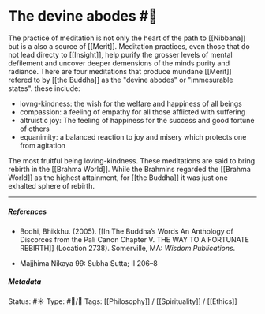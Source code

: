 # The devine abodes #🧠 

The practice of meditation is not only the heart of the path to [[Nibbana]] but is a also a source of [[Merit]]. Meditation practices, even those that do not lead directy to [[Insight]], help purify the grosser levels of mental defilement and uncover deeper demensions of the minds purity and radiance. There are four meditations that produce mundane [[Merit]] refered to by [[the Buddha]] as the "devine abodes" or "immesurable states". these include:

- lovng-kindness: the wish for the welfare and happiness of all beings
- compassion: a feeling of empathy for all those afflicted with suffering
- altruistic joy: The feeling of happiness for the success and good fortune of others
- equanimity: a balanced reaction to joy and misery which protects one from agitation

The most fruitful being loving-kindness. These meditations are said to bring rebirth in the [[Brahma World]]. While the Brahmins regarded the [[Brahma World]] as the highest attainment, for [[the Buddha]] it was just one exhalted sphere of rebirth.

___

##### References

- Bodhi, Bhikkhu. (2005). [[In The Buddha’s Words An Anthology of Discorces from the Pali Canon Chapter V. THE WAY TO A FORTUNATE REBIRTH]] (Location 2738). Somerville, MA: _Wisdom Publications_.

- Majjhima Nikaya 99: Subha Sutta; II 206–8

##### Metadata
Status: #☀️ 
Type: #🔵/🔵 
Tags: [[Philosophy]] / [[Spirituality]] / [[Ethics]]